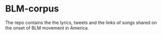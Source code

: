 # BLM-corpus
The repo contains the the lyrics, tweets and the links of songs shared on the onset of BLM movement in America.
